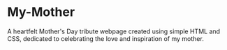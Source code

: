 # My-Mother
A heartfelt Mother's Day tribute webpage created using simple HTML and CSS, dedicated to celebrating the love and inspiration of my mother.
